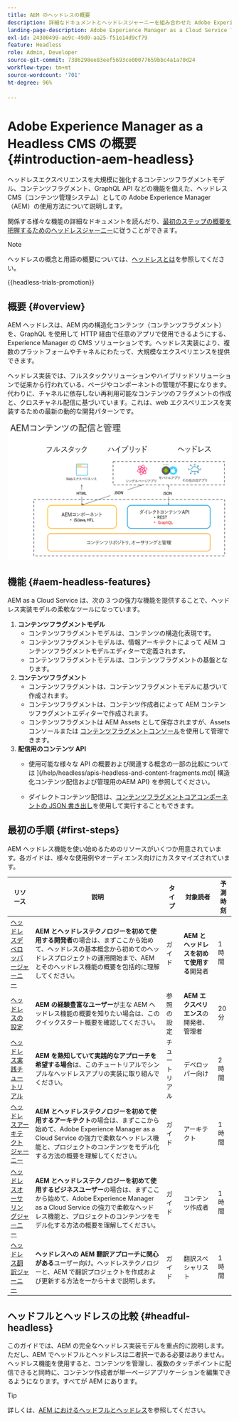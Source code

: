 ```yaml
---
title: AEM のヘッドレスの概要
description: 詳細なドキュメントとヘッドレスジャーニーを組み合わせた Adobe Experience Manager（AEM）のヘッドレスについて説明します。 コンテンツフラグメントモデル、コンテンツフラグメント、GraphQL API などの機能を使用してヘッドレスエクスペリエンスを強化する方法について説明します。
landing-page-description: Adobe Experience Manager as a Cloud Service でヘッドレスを使用および管理する方法を説明します。
exl-id: 24300499-ae9c-49d0-aa25-f51e14d9cf79
feature: Headless
role: Admin, Developer
source-git-commit: 7386298ee83eef5693ce00077659bbc4a1a70d24
workflow-type: tm+mt
source-wordcount: '701'
ht-degree: 96%

---
```



# Adobe Experience Manager as a Headless CMS の概要 {#introduction-aem-headless}

ヘッドレスエクスペリエンスを大規模に強化するコンテンツフラグメントモデル、コンテンツフラグメント、GraphQL API などの機能を備えた、ヘッドレス CMS（コンテンツ管理システム）としての Adobe Experience Manager（AEM）の使用方法について説明します。

関係する様々な機能の詳細なドキュメントを読んだり、[最初のステップの概要を把握するためのヘッドレスジャーニー](#first-steps)に従うことができます。

>[!NOTE]
>
>ヘッドレスの概念と用語の概要については、[ヘッドレスとは](/help/headless/what-is-headless.md)を参照してください。

{{headless-trials-promotion}}

## 概要 {#overview}

AEM ヘッドレスは、AEM 内の構造化コンテンツ（コンテンツフラグメント）を、GraphQL を使用して HTTP 経由で任意のアプリで使用できるようにする、Experience Manager の CMS ソリューションです。ヘッドレス実装により、複数のプラットフォームやチャネルにわたって、大規模なエクスペリエンスを提供できます。

ヘッドレス実装では、フルスタックソリューションやハイブリッドソリューションで従来から行われている、ページやコンポーネントの管理が不要になります。代わりに、チャネルに依存しない再利用可能なコンテンツのフラグメントの作成と、クロスチャネル配信に基づいています。これは、web エクスペリエンスを実装するための最新の動的な開発パターンです。

![AEM 実装モデル](assets/aem-implementation-models.png)

## 機能 {#aem-headless-features}

AEM as a Cloud Service は、次の 3 つの強力な機能を提供することで、ヘッドレス実装モデルの柔軟なツールになっています。

1. **コンテンツフラグメントモデル**
   * コンテンツフラグメントモデルは、コンテンツの構造化表現です。
   * コンテンツフラグメントモデルは、情報アーキテクトによって AEM コンテンツフラグメントモデルエディターで定義されます。
   * コンテンツフラグメントモデルは、コンテンツフラグメントの基盤となります。
1. **コンテンツフラグメント**
   * コンテンツフラグメントは、コンテンツフラグメントモデルに基づいて作成されます。
   * コンテンツフラグメントは、コンテンツ作成者によって AEM コンテンツフラグメントエディターで作成されます。
   * コンテンツフラグメントは AEM Assets として保存されますが、Assets コンソールまたは [コンテンツフラグメントコンソール](/help/sites-cloud/administering/content-fragments/managing.md#content-fragments-console)を使用して管理できます。
1. **配信用のコンテンツ API**
   * 使用可能な様々な API の概要および関連する概念の一部の比較については ](/help/headless/apis-headless-and-content-fragments.md)[ 構造化コンテンツ配信および管理用のAEM API} を参照してください。

   * ダイレクトコンテンツ配信は、[コンテンツフラグメントコアコンポーネントの JSON 書き出し](https://experienceleague.adobe.com/docs/experience-manager-core-components/using/components/content-fragment-component.html?lang=ja)を使用して実行することもできます。

## 最初の手順 {#first-steps}

AEM ヘッドレス機能を使い始めるためのリソースがいくつか用意されています。各ガイドは、様々な使用例やオーディエンス向けにカスタマイズされています。

| リソース | 説明 | タイプ | 対象読者 | 予測時刻 |
|---|---|---|---|---|
| [ヘッドレスデベロッパージャーニー](/help/journey-headless/developer/overview.md) | **AEM とヘッドレステクノロジーを初めて使用する開発者**&#x200B;の場合は、まずここから始めて、ヘッドレスの基本概念から初めてのヘッドレスプロジェクトの運用開始まで、AEM とそのヘッドレス機能の概要を包括的に理解してください。 | ガイド | **AEM とヘッドレスを初めて使用する**&#x200B;開発者 | 1 時間 |
| [ヘッドレスの設定](/help/headless/setup/introduction.md) | **AEM の経験豊富なユーザー**&#x200B;が主な AEM ヘッドレス機能の概要を知りたい場合は、このクイックスタート概要を確認してください。 | 参照の設定 | **AEM エクスペリエンス**&#x200B;の開発者、管理者 | 20 分 |
| [ヘッドレス実践チュートリアル](https://experienceleague.adobe.com/docs/experience-manager-learn/getting-started-with-aem-headless/graphql/multi-step/overview.html?lang=ja) | **AEM を熟知していて実践的なアプローチを希望する場合**&#x200B;は、このチュートリアルでシンプルなヘッドレスアプリの実装に取り組んでください。 | チュートリアル | デベロッパー向け | 2 時間 |
| [ヘッドレスアーキテクトジャーニー](/help/journey-headless/architect/overview.md) | **AEM とヘッドレステクノロジーを初めて使用するアーキテクト**&#x200B;の場合は、まずここから始めて、Adobe Experience Manager as a Cloud Service の強力で柔軟なヘッドレス機能と、プロジェクトのコンテンツをモデル化する方法の概要を理解してください。 | ガイド | アーキテクト | 1 時間 |
| [ヘッドレスオーサリングジャーニー](/help/journey-headless/author/overview.md) | **AEM とヘッドレステクノロジーを初めて使用するビジネスユーザー**&#x200B;の場合は、まずここから始めて、Adobe Experience Manager as a Cloud Service の強力で柔軟なヘッドレス機能と、プロジェクトのコンテンツをモデル化する方法の概要を理解してください。 | ガイド | コンテンツ作成者 | 1 時間 |
| [ヘッドレス翻訳ジャーニー](/help/journey-headless/translation/overview.md) | **ヘッドレスへの AEM 翻訳アプローチに関心がある**&#x200B;ユーザー向け。ヘッドレステクノロジーと、AEM で翻訳プロジェクトを作成および更新する方法を一から十まで説明します。 | ガイド | 翻訳スペシャリスト | 1 時間 |

## ヘッドフルとヘッドレスの比較 {#headful-headless}

このガイドでは、AEM の完全なヘッドレス実装モデルを重点的に説明します。ただし、AEM でヘッドフルとヘッドレスは二者択一である必要はありません。ヘッドレス機能を使用すると、コンテンツを管理し、複数のタッチポイントに配信できると同時に、コンテンツ作成者が単一ページアプリケーションを編集できるようになります。すべてが AEM にあります。

>[!TIP]
>
>詳しくは、[AEM におけるヘッドフルとヘッドレス](/help/implementing/developing/headful-headless.md)を参照してください。